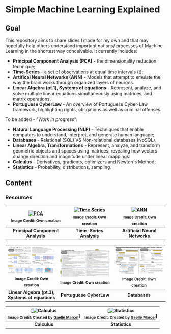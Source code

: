 # Simple Machine Learning Explained
## Goal
This repository aims to share slides I made for my own and that may hopefully help others understand important notions/ processes of Machine Learning in the shortest way conceivable. It currently includes:

- **Principal Component Analysis (PCA)** - the dimensionality reduction technique;
- **Time-Series** - a set of observations at equal time intervals (t);
- **Artifical Neural Networks (ANN)** - Models that attempt to emulate the way the brain works through organized layers of neurons.
- **Linear Algebra (pt.1), Systems of equations** - Represent, analyze, and solve multiple linear equations simultaneously using matrices, and matrix operations.
- **Portuguese CyberLaw** - An overview of Portuguese Cyber-Law framework, highlighting rights,  obligations as well as criminal offenses.

To be added - "_Work in progress_":

- **Natural Language Processing (NLP)** - Techniques that enable computers to understand, interpret, and generate human language;
- **Databases** - Relational (SQL) VS Non-relational databases (NoSQL).
- **Linear Algebra, Transformations** - Represent, analyze, and transform geometric objects and spaces using matrices, revealing how vectors change direction and magnitude under linear mappings.
- **Calculus** - Derivatives, gradients, optimizers and Newton´s Method;
- **Statistics** - Probability, distributions, sampling.

## Content

### Resources
<div align="center">

| [<a href="./PrincipalComponentAnalysis_JoaoBrasOliveira.pdf"><img src="./images/PCA_cheatslide.png" alt="PCA" width="300" /></a> <br> <sub>Image Credit: Own creation</sub>](./PrincipalComponentAnalysis_JoaoBrasOliveira.pdf) | [<a href="./TimeSeriesAnalysis_pt1_JoaoBrasOliveira.pdf"><img src="./images/TimeSeries_cheatslide.png" alt="Time Series" width="300" /></a> <br> <sub>Image Credit: Own creation</sub>](./TimeSeriesAnalysis_pt1_JoaoBrasOliveira.pdf) | [<a href="./ArtificialNeuralNetworks_pt1_JoaoBrasOliveira.pdf"><img src="./images/ArtificialNeuralNetworks_cheatslide.png" alt="ANN" width="300" /></a> <br> <sub>Image Credit: Own creation</sub>](./ArtificialNeuralNetworks_pt1_JoaoBrasOliveira.pdf) |
|:---:|:---:|:---:|
| **Principal Component Analysis** | **Time-Series Analysis** | **Artificial Neural Networks** |

| [<a href="./LinearAlgebra_pt1_SystemsofEquations_JoaoBrasOliveira.pdf"><img src="./images/LinearAlgebra_pt1_SystemsofEquations_cheatslide.png" alt="Linear Algebra (pt.1)" width="300" /></a> <br> <sub>Image Credit: Own creation</sub>](./LinearAlgebra_pt1_SystemsofEquations_JoaoBrasOliveira.pdf) | [<a href="./PortugueseCyberLaw_JoaoBrasOliveira.pdf"><img src="./images/PortugueseCyberLaw_cheatslide.png" alt="Portuguese CyberLaw" width="300" /></a> <br> <sub>Image Credit: Own creation</sub>](./PortugueseCyberLaw_JoaoBrasOliveira.pdf) | [<a href="./RelationalVSnonRelationalDB_JoaoBrasOliveira.pdf"><img src="./images/Databases_cheatslide.png" alt="Databases" width="300" /></a> <br> <sub>Image Credit: Own creation</sub>](./RelationalVSnonRelationalDB_JoaoBrasOliveira.pdf) |
|:---:|:---:|:---:|
| **Linear Algebra (pt.1), Systems of equations** | **Portuguese CyberLaw** | **Databases** |

| [<img src="./images/gaelle-marcel-9DZY0mO98xU-unsplash.jpg" alt="Calculus" width="300" /> <br> <sub>Image Credit: Created by <a href="https://unsplash.com/pt-br/@gaellemarcel" target="_blank">Gaelle Marcel</a></sub>] | [<img src="./images/gaelle-marcel-9DZY0mO98xU-unsplash.jpg" alt="Statistics" width="300" /> <br> <sub>Image Credit: Created by <a href="https://unsplash.com/pt-br/@gaellemarcel" target="_blank">Gaelle Marcel</a></sub>] |
|:---:|:---:|
| **Calculus** | **Statistics** |

</div>